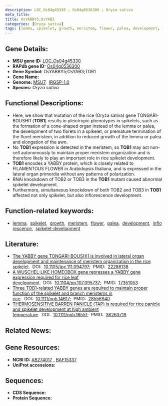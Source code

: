```yaml
---
description: LOC_Os04g45330 ; Os04g0536300 ; Oryza sativa
meta_title:
title: OsYABBY5;OsYAB3
categories: [Oryza sativa]
tags: [lemma, spikelet, growth, meristem, flower, palea, development, inflorescence, spikelet development]
---
```


## Gene Details:
- **MSU gene ID:** [LOC_Os04g45330](http://rice.uga.edu/cgi-bin/ORF_infopage.cgi?orf=LOC_Os04g45330)  
- **RAPdb gene ID:** [Os04g0536300](https://rapdb.dna.affrc.go.jp/locus/?name=Os04g0536300)  
- **Gene Symbol:** OsYABBY5;OsYAB3;TOB1
- **Gene Name:**
- **Genome:**  [MSU7](http://rice.uga.edu/),&nbsp;&nbsp;[IRGSP-1.0](https://rapdb.dna.affrc.go.jp/download/irgsp1.html)
- **Species:** *Oryza sativa*

## Functional Descriptions:
   - Here, we show that mutation of the rice (Oryza sativa) gene TONGARI-BOUSHI1 (**TOB1**) results in pleiotropic phenotypes in spikelets, such as the formation of a cone-shaped organ instead of the lemma or palea, the development of two florets in a spikelet, or premature termination of the floret meristem, in addition to reduced growth of the lemma or palea and elongation of the awn.
   - No **TOB1** expression is detected in the meristem, so **TOB1** may act non-cell autonomously to maintain proper meristem organization and is therefore likely to play an important role in rice spikelet development.
   - **TOB1** encodes a YABBY protein, which is closely related to FILAMENTOUS FLOWER in Arabidopsis thaliana, and is expressed in the lateral organ primordia without any patterns of polarization.
   - RNAi knockdown of TOB2 or TOB3 in the **TOB1** mutant caused abnormal spikelet development.
   - Furthermore, simultaneous knockdown of both TOB2 and TOB3 in **TOB1** affected not only spikelet, but also inflorescence development.

## Function-related keywords:
   - [lemma](/tags/lemma/),&nbsp;&nbsp;[spikelet](/tags/spikelet/),&nbsp;&nbsp;[growth](/tags/growth/),&nbsp;&nbsp;[meristem](/tags/meristem/),&nbsp;&nbsp;[flower](/tags/flower/),&nbsp;&nbsp;[palea](/tags/palea/),&nbsp;&nbsp;[development](/tags/development/),&nbsp;&nbsp;[inflorescence](/tags/inflorescence/),&nbsp;&nbsp;[spikelet-development](/tags/spikelet-development/)

## Literature:
   - [The YABBY gene TONGARI-BOUSHI1 is involved in lateral organ development and maintenance of meristem organization in the rice spikelet](https://www.doi.org/10.1105/tpc.111.094797).&nbsp;&nbsp;DOI:&nbsp;&nbsp;[10.1105/tpc.111.094797](https://www.doi.org/10.1105/tpc.111.094797);&nbsp;&nbsp;PMID:&nbsp;&nbsp;[22286138](https://pubmed.ncbi.nlm.nih.gov/22286138/)
   - [A WUSCHEL-LIKE HOMEOBOX gene represses a YABBY gene expression required for rice leaf development](https://www.doi.org/10.1104/pp.107.095737).&nbsp;&nbsp;DOI:&nbsp;&nbsp;[10.1104/pp.107.095737](https://www.doi.org/10.1104/pp.107.095737);&nbsp;&nbsp;PMID:&nbsp;&nbsp;[17351053](https://pubmed.ncbi.nlm.nih.gov/17351053/)
   - [Three TOB1-related YABBY genes are required to maintain proper function of the spikelet and branch meristems in rice](https://www.doi.org/10.1111/nph.14617).&nbsp;&nbsp;DOI:&nbsp;&nbsp;[10.1111/nph.14617](https://www.doi.org/10.1111/nph.14617);&nbsp;&nbsp;PMID:&nbsp;&nbsp;[28556940](https://pubmed.ncbi.nlm.nih.gov/28556940/)
   - [THERMOSENSITIVE BARREN PANICLE (TAP) is required for rice panicle and spikelet development at high ambient temperature](https://www.doi.org/10.1111/nph.18551).&nbsp;&nbsp;DOI:&nbsp;&nbsp;[10.1111/nph.18551](https://www.doi.org/10.1111/nph.18551);&nbsp;&nbsp;PMID:&nbsp;&nbsp;[36263719](https://pubmed.ncbi.nlm.nih.gov/36263719/)

## Related News:

## Gene Resources:
- **NCBI ID:**  [AB274017](http://www.ncbi.nlm.nih.gov/nuccore/AB274017)&nbsp;,&nbsp;[BAF15337](http://www.ncbi.nlm.nih.gov/nuccore/BAF15337)
- **UniProt accessions:** [](https://www.uniprot.org/uniprotkb//entry)

## Sequences:
- **CDS Sequence:**
- **Protein Sequence:**
